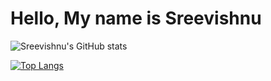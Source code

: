 # Hello, My name is Sreevishnu 

![Sreevishnu's GitHub stats](https://github-readme-stats.vercel.app/api?username=sreevishnu-ux&show_icons=true&theme=gruvbox)

[![Top Langs](https://github-readme-stats.vercel.app/api/top-langs/?username=sreevishnu-ux&layout=compact)](https://github.com/anuraghazra/github-readme-stats)



